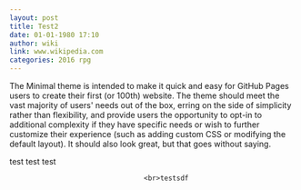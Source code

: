```yaml
---
layout: post
title: Test2
date: 01-01-1980 17:10
author: wiki
link: www.wikipedia.com
categories: 2016 rpg
---
```


The Minimal theme is intended to make it quick and easy for GitHub Pages users to create their first (or 100th) website. The theme should meet the vast majority of users' needs out of the box, erring on the side of simplicity rather than flexibility, and provide users the opportunity to opt-in to additional complexity if they have specific needs or wish to further customize their experience (such as adding custom CSS or modifying the default layout). It should also look great, but that goes without saying.

test
test
                          test
						  
						             <br>testsdf 
